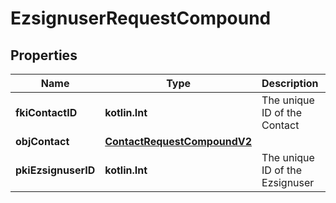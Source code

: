
# EzsignuserRequestCompound

## Properties
| Name | Type | Description | Notes |
| ------------ | ------------- | ------------- | ------------- |
| **fkiContactID** | **kotlin.Int** | The unique ID of the Contact |  |
| **objContact** | [**ContactRequestCompoundV2**](ContactRequestCompoundV2.md) |  |  |
| **pkiEzsignuserID** | **kotlin.Int** | The unique ID of the Ezsignuser |  [optional] |




